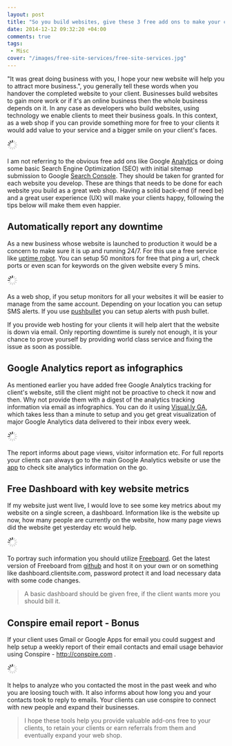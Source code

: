 ```yaml
---
layout: post
title: "So you build websites, give these 3 free add ons to make your clients happier"
date: 2014-12-12 09:32:20 +04:00
comments: true
tags:
 - Misc
cover: "/images/free-site-services/free-site-services.jpg"
---
```


"It was great doing business with you, I hope your new website will help you to attract more business.",
you generally tell these words when you handover the completed website to your client. Businesses build websites to gain more work or if it's an online business then the whole business depends on it. In any case as developers who build websites, using technology we enable clients to meet their business goals. In this context, as a web shop if you can provide something more for free to your clients it would add value to your service and a bigger smile on your client's faces.

<img class="center" src="/images/generic/loading.gif" data-echo="/images/free-site-services/free-site-services.jpg" title="Free site services" alt="Free site services">

<!-- more -->
I am not referring to the obvious free add ons like Google [Analytics](http://google.com/analytics) or doing some basic Search Engine Optimization (SEO) with initial sitemap submission to
Google [Search Console](https://search.google.com/search-console/). They should be taken for granted for each website you develop. These are things that needs to be done for each website you build as a great web shop. Having a solid back-end (if need be) and a great user experience (UX) will make your clients happy, following the tips below will make them even happier.

## Automatically report any downtime

As a new business whose website is launched to production it would be a concern to make sure it is up and
running 24/7. For this use a free service like [uptime robot](http://uptimerobot.com). You can setup 50 monitors
for free that ping a url, check ports or even scan for keywords on the given website every 5 mins.

<img class="center" src="/images/generic/loading.gif" data-echo="/images/free-site-services/uptime-robot.jpg" title="Automatically report downtime with uptimerobot" alt="Automatically report downtime with uptimerobot">

As a web shop, if you setup monitors for all your websites it will be easier to manage from the same account.
Depending on your location you can setup SMS alerts. If you use [pushbullet](http://pushbullet.com) you can
setup alerts with push bullet.

If you provide web hosting for your clients it will help alert that the website is down via email. Only reporting
downtime is surely not enough, it is your chance to prove yourself by providing world class service and fixing
the issue as soon as possible.

## Google Analytics report as infographics

As mentioned earlier you have added free Google Analytics tracking for client's website, still the client might
not be proactive to check it now and then. Why not provide them with a digest of the analytics tracking information
via email as infographics. You can do it using [Visual.ly GA](http://visual.ly/), which takes less than a minute
to setup and you get great visualization of major Google Analytics data delivered to their inbox every week.

<img class="center" src="/images/generic/loading.gif" data-echo="/images/free-site-services/ga-visually.jpg" title="Communicate Google Analytics Report as infographics" alt="Communicate Google Analytics Report as infographics">

The report informs about page views, visitor information etc. For full reports your clients can always go to
the main Google Analytics website or use the [app](https://play.google.com/store/apps/details?id=com.google.android.apps.giant&hl=en) to check site analytics information
on the go.

## Free Dashboard with key website metrics

If my website just went live, I would love to see some key metrics about my website on a single screen, a
dashboard. Information like is the website up now, how many people are currently on the website, how many page
views did the website get yesterday etc would help.

<img class="center" src="/images/generic/loading.gif" data-echo="/images/free-site-services/freeboard.jpg" title="Show major site metrics on a dashboard" alt="Show major site metrics on a dashboard">

To portray such information you should utilize [Freeboard](http://freeboard.io). Get the latest version of Freeboard
from [github](https://github.com/Freeboard/freeboard) and host it on your own or on something like dashboard.clientsite.com,
password protect it and load necessary data with some code changes.

>A basic dashboard should be given free, if the client wants more you should bill it.

## Conspire email report - Bonus

If your client uses Gmail or Google Apps for email you could suggest and help setup a weekly report of their
email contacts and email usage behavior using Conspire - http://conspire.com .

<img class="center" src="/images/generic/loading.gif" data-echo="/images/free-site-services/conspire.jpg" title="Email reports with conspire" alt="Email reports with conspire">

It helps to analyze who you contacted the most in the past week and who you are loosing touch with.
It also informs about how long you and your contacts took to reply to emails. Your clients can use conspire to
connect with new people and expand their businesses.

>I hope these tools help you provide valuable add-ons free to your clients, to retain your clients or earn
>referrals from them and eventually expand your web shop.
